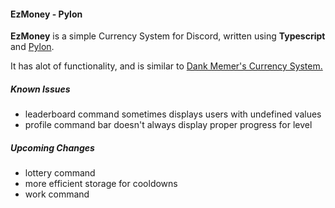 #### EzMoney - Pylon

**EzMoney** is a simple Currency System for Discord, written using **Typescript** and [Pylon](https://pylon.bot).

It has alot of functionality, and is similar to [Dank Memer's Currency System.](https://dankmemer.lol)

##### Known Issues
- leaderboard command sometimes displays users with undefined values
- profile command bar doesn't always display proper progress for level

##### Upcoming Changes
- lottery command
- more efficient storage for cooldowns
- work command
